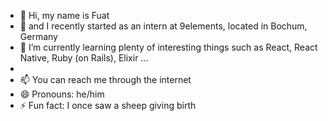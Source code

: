 - 👋 Hi, my name is Fuat
- 👀 and I recently started as an intern at 9elements, located in Bochum, Germany
- 🌱 I’m currently learning plenty of interesting things such as React, React Native, Ruby (on Rails), Elixir ...
- 
- 📫 You can reach me through the internet
- 😄 Pronouns: he/him
- ⚡ Fun fact: I once saw a sheep giving birth 
